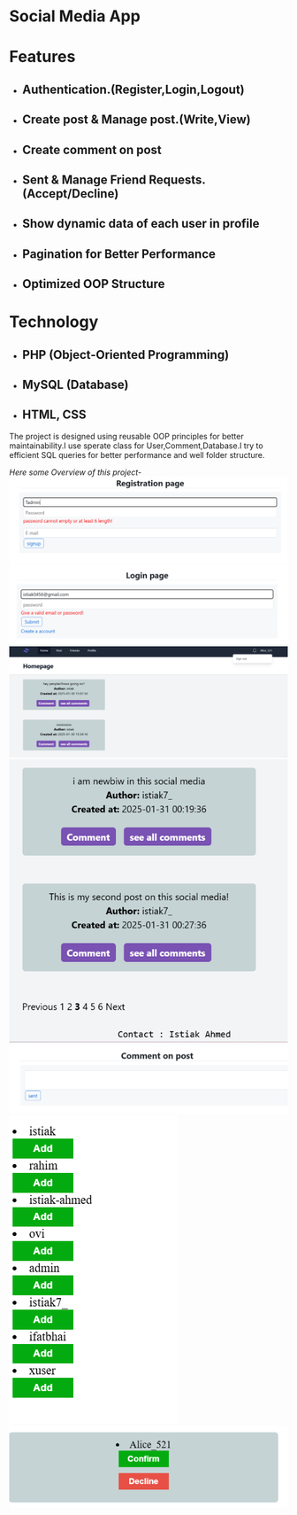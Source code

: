 # Social Media App

# Features
* ## Authentication.(Register,Login,Logout)
* ## Create post & Manage post.(Write,View)
* ## Create comment on post 
* ## Sent & Manage Friend Requests.(Accept/Decline)
* ## Show dynamic data of each user in profile
* ## Pagination for Better Performance
* ## Optimized OOP Structure 

# Technology
* ## PHP (Object-Oriented Programming)
* ## MySQL (Database)
* ## HTML, CSS 

The project is designed using reusable OOP principles for better maintainability.I use sperate class for User,Comment,Database.I try to efficient SQL queries for better performance and well folder structure.

_Here some Overview of this project-_
![registration](images/image1.png)
![](images/image6.png)
![](images/image2.png)
![](images/image7.png)
![](images/image3.png)
![](images/image4.png)
![](images/image5.png)
